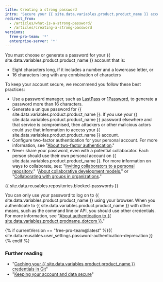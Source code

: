 ```yaml
---
title: Creating a strong password
intro: 'Secure your {{ site.data.variables.product.product_name }} account with a strong and unique password using a password manager.'
redirect_from:
  - /articles/what-is-a-strong-password/
  - /articles/creating-a-strong-password
versions:
  free-pro-team: '*'
  enterprise-server: '*'
---
```


You must choose or generate a password for your {{ site.data.variables.product.product_name }} account that is:
- Eight characters long, if it includes a number and a lowercase letter, or
- 16 characters long with any combination of characters

To keep your account secure, we recommend you follow these best practices:
- Use a password manager, such as [LastPass](https://lastpass.com/) or [1Password](https://1password.com/), to generate a password more than 16 characters.
- Generate a unique password for {{ site.data.variables.product.product_name }}. If you use your {{ site.data.variables.product.product_name }} password elsewhere and that service is compromised, then attackers or other malicious actors could use that information to access your {{ site.data.variables.product.product_name }} account.
- Configure two-factor authentication for your personal account. For more information, see "[About two-factor authentication](/articles/about-two-factor-authentication)."
- Never share your password, even with a potential collaborator. Each person should use their own personal account on {{ site.data.variables.product.product_name }}. For more information on ways to collaborate, see: "[Inviting collaborators to a personal repository](/articles/inviting-collaborators-to-a-personal-repository)," "[About collaborative development models](/articles/about-collaborative-development-models/)," or "[Collaborating with groups in organizations](/articles/collaborating-with-groups-in-organizations/)."

{{ site.data.reusables.repositories.blocked-passwords }}

You can only use your password to log on to {{ site.data.variables.product.product_name }} using your browser. When you authenticate to {{ site.data.variables.product.product_name }} with other means, such as the command line or API, you should use other credentials. For more information, see "[About authentication to {{ site.data.variables.product.prodname_dotcom }}](/github/authenticating-to-github/about-authentication-to-github)." 

{% if currentVersion == "free-pro-team@latest" %}{{ site.data.reusables.user_settings.password-authentication-deprecation }}{% endif %}

### Further reading

- "[Caching your {{ site.data.variables.product.product_name }} credentials in Git](/github/using-git/caching-your-github-credentials-in-git/)"
- "[Keeping your account and data secure](/articles/keeping-your-account-and-data-secure/)"
